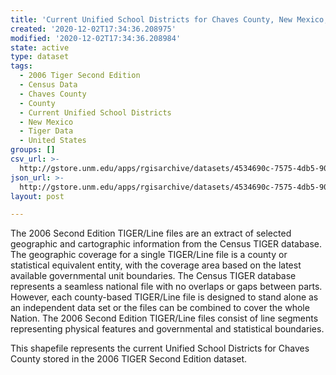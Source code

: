 ```yaml
---
title: 'Current Unified School Districts for Chaves County, New Mexico, 2006se TIGER'
created: '2020-12-02T17:34:36.208975'
modified: '2020-12-02T17:34:36.208984'
state: active
type: dataset
tags:
  - 2006 Tiger Second Edition
  - Census Data
  - Chaves County
  - County
  - Current Unified School Districts
  - New Mexico
  - Tiger Data
  - United States
groups: []
csv_url: >-
  http://gstore.unm.edu/apps/rgisarchive/datasets/4534690c-7575-4db5-9050-3d851fccaad9/tgr2006se_chav_sdunicu.derived.csv
json_url: >-
  http://gstore.unm.edu/apps/rgisarchive/datasets/4534690c-7575-4db5-9050-3d851fccaad9/tgr2006se_chav_sdunicu.derived.json
layout: post

---
```

The 2006 Second Edition TIGER/Line files are an extract of selected geographic and cartographic information from the Census TIGER database.  The geographic coverage for a single TIGER/Line file is a county or statistical equivalent entity, with the coverage area based on the latest available governmental unit boundaries. The Census TIGER database represents a seamless national file with no overlaps or gaps between parts.  However, each county-based TIGER/Line file is designed to stand alone as an independent data set or the files can be combined to cover the whole Nation.  The 2006 Second Edition  TIGER/Line files consist of line segments representing physical features and governmental and statistical boundaries.  

This shapefile represents the current Unified School Districts for Chaves County stored in the 2006 TIGER Second Edition dataset.
